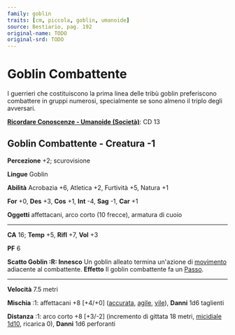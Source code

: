 ```yaml
---
family: goblin
traits: [cm, piccola, goblin, umanoide]
source: Bestiario, pag. 192
original-name: TODO
original-srd: TODO
---
```


# Goblin Combattente

I guerrieri che costituiscono la prima linea delle tribù goblin preferiscono
combattere in gruppi numerosi, specialmente se sono almeno il triplo degli
avversari.

**[Ricordare Conoscenze - Umanoide (Società)](/azioni/abilita/ricordare-conoscenze)**:
CD 13

## Goblin Combattente - Creatura -1

**Percezione** +2; scurovisione

**Lingue** Goblin

**Abilità** Acrobazia +6, Atletica +2, Furtività +5, Natura +1

**For** +0, **Des** +3, **Cos** +1, **Int** -4, **Sag** -1, **Car** +1

**Oggetti** affettacani, arco corto (10 frecce), armatura di cuoio

---

**CA** 16; **Temp** +5, **Rifl** +7, **Vol** +3

**PF** 6

**Scatto Goblin :R: Innesco** Un goblin alleato termina un'azione di
[movimento](/tratti/movimento) adiacente al combattente. **Effetto** Il goblin
combattente fa un [Passo](/azioni/base/passo).

---

**Velocità** 7.5 metri

**Mischia** :1: affettacani +8 \[+4/+0] ([accurata](/tratti/accurata),
[agile](/tratti/agile), [vile](/tratti/vile)), **Danni** 1d6 taglienti

**Distanza** :1: arco corto +8 \[+3/-2] (incremento di gittata 18 metri,
[micidiale 1d10](/tratti/micidiale), ricarica 0), **Danni** 1d6 perforanti
